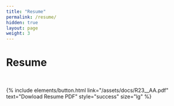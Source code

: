 ```yaml
---
title: "Resume"
permalink: /resume/
hidden: true
layout: page
weight: 3
---
```

# Resume
<br>

{% include elements/button.html link="/assets/docs/R23__AA.pdf" text="Dowload Resume PDF" style="success" size="lg" %}
